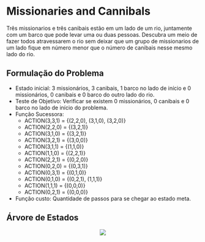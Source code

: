 # Missionaries and Cannibals

Três missionarios e três canibais estão em um lado de um rio, juntamente com um barco que pode levar uma ou duas pessoas. Descubra um meio de fazer todos atravessarem o
rio sem deixar que um grupo de missionarios de um lado fique em número menor que o número de canibais nesse mesmo lado do rio.

## Formulação do Problema
- Estado inicial: 3 missionários, 3 canibais, 1 barco no lado de início e 0 missionários, 0 canibais e 0 barco do outro lado do rio.
- Teste de Objetivo: Verificar se existem 0 missionários, 0 canibais e 0 barco no lado de início do problema.
- Função Sucessora: 
    - ACTION(3,3,1) = {(2,2,0), (3,1,0), (3,2,0)} 
    - ACTION(2,2,0) = {(3,2,1)} 
    - ACTION(3,1,0) = {(3,2,1)} 
    - ACTION(3,2,1) = {(3,0,0)} 
    - ACTION(3,1,1) = {(1,1,0)} 
    - ACTION(1,1,0) = {(2,2,1)} 
    - ACTION(2,2,1) = {(0,2,0)} 
    - ACTION(0,2,0) = {(0,3,1)} 
    - ACTION(0,3,1) = {(0,1,0)} 
    - ACTION(0,1,0) = {(0,2,1), (1,1,1)}
    - ACTION(1,1,1) = {(0,0,0)} 
    - ACTION(0,2,1) = {(0,0,0)} 
- Função custo: Quantidade de passos para se chegar ao estado meta.

## Árvore de Estados

<div align="center">
<img src="https://user-images.githubusercontent.com/60747654/168285965-7ca2f531-2773-4fbd-b268-556795483e7b.png">
</div>


